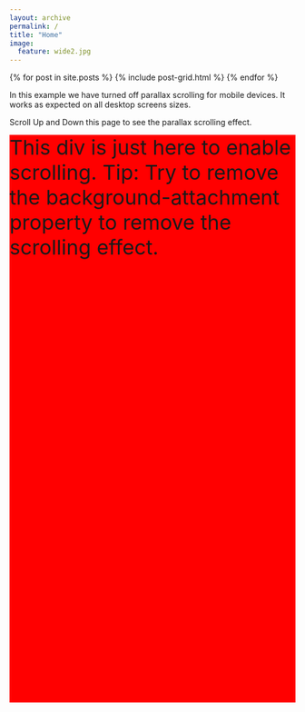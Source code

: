 ```yaml
---
layout: archive
permalink: /
title: "Home"
image:
  feature: wide2.jpg
---
```


<div class="tiles">
{% for post in site.posts %}
	{% include post-grid.html %}
{% endfor %}
</div><!-- /.tiles -->

<!DOCTYPE html>
<html>
<head>
<meta name="viewport" content="width=device-width, initial-scale=1">
<style>
body, html {
  height: 100%;
}

.parallax {
  /* The image used */
  background-image: <div style="height:1000px;background-color:blue;font-size:36px">

  /* Full height */
  height: 100%; 

  /* Create the parallax scrolling effect */
  background-attachment: fixed;
  background-position: center;
  background-repeat: no-repeat;
  background-size: cover;
}

/* Turn off parallax scrolling for tablets and phones. Increase the pixels if needed */
@media only screen and (max-device-width: 1366px) {
  .parallax {
    background-attachment: scroll;
  }
}
</style>
</head>
<body>

<p>In this example we have turned off parallax scrolling for mobile devices. It works as expected on all desktop screens sizes.</p>
<p>Scroll Up and Down this page to see the parallax scrolling effect.</p>

<div class="parallax"></div>

<div style="height:1000px;background-color:red;font-size:36px">
This div is just here to enable scrolling.
Tip: Try to remove the background-attachment property to remove the scrolling effect.
</div>

<div class="parallax"></div>

</body>
</html>
